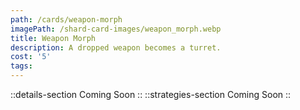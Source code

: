 ```yaml
---
path: /cards/weapon-morph
imagePath: /shard-card-images/weapon_morph.webp
title: Weapon Morph
description: A dropped weapon becomes a turret.
cost: '5'
tags:
---
```

::details-section
Coming Soon
::
::strategies-section
Coming Soon
::